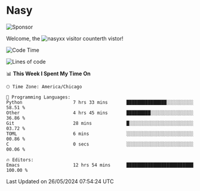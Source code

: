 # Nasy

<!--
<p align="center">
<img height="200" src="https://github-readme-stats.vercel.app/api?username=nasyxx&count_private=true&show_icons=true&theme=dracula&include_all_commits=true"/>
<img height="200" src="https://github-readme-stats.vercel.app/api/top-langs/?username=nasyxx&theme=dracula&hide=html,jupyter+notebook&count_private=true&show_icons=true"/>
</p>

  
----------------
-->

![Sponsor](https://img.shields.io/static/v1.svg?label=Sponsor&message=%E2%9D%A4&logo=GitHub&style=flat&color=pink)
 
Welcome, the ![nasyxx visitor counter](https://count.getloli.com/get/@nasyxx?theme=rule34)th vistor!
 
<!--START_SECTION:waka-->
![Code Time](http://img.shields.io/badge/Code%20Time-4%2C470%20hrs%2011%20mins-blue)

![Lines of code](https://img.shields.io/badge/From%20Hello%20World%20I%27ve%20Written-6.3%20million%20lines%20of%20code-blue)

📊 **This Week I Spent My Time On** 

```text
🕑︎ Time Zone: America/Chicago

💬 Programming Languages: 
Python                   7 hrs 33 mins       ███████████████░░░░░░░░░░   58.51 % 
Other                    4 hrs 45 mins       █████████░░░░░░░░░░░░░░░░   36.86 % 
Git                      28 mins             █░░░░░░░░░░░░░░░░░░░░░░░░   03.72 % 
TOML                     6 mins              ░░░░░░░░░░░░░░░░░░░░░░░░░   00.86 % 
C                        0 secs              ░░░░░░░░░░░░░░░░░░░░░░░░░   00.06 % 

🔥 Editors: 
Emacs                    12 hrs 54 mins      █████████████████████████   100.00 % 
```


 Last Updated on 26/05/2024 07:54:24 UTC
<!--END_SECTION:waka-->

<!-- ![visitors](https://visitor-badge.laobi.icu/badge?page_id=nasyxx.nasyxx) -->
